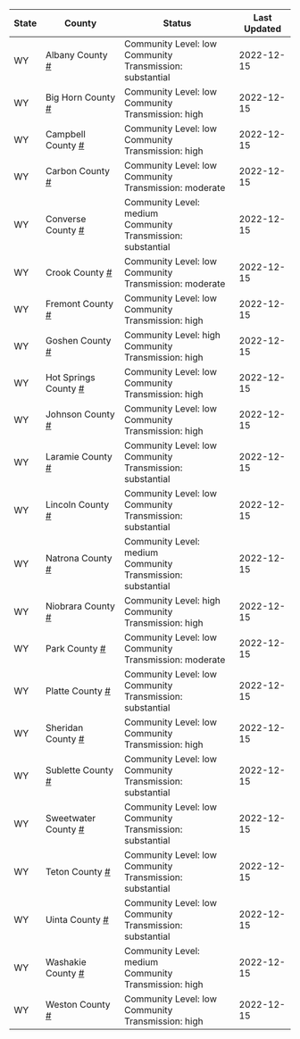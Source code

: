 State | County | Status | Last Updated
--- | --- | --- | --- 
WY | Albany County <a href="#albany_county">#</a> | <a name="albany_county"></a>Community Level: low<br/>Community Transmission: substantial | 2022-12-15
WY | Big Horn County <a href="#big_horn_county">#</a> | <a name="big_horn_county"></a>Community Level: low<br/>Community Transmission: high | 2022-12-15
WY | Campbell County <a href="#campbell_county">#</a> | <a name="campbell_county"></a>Community Level: low<br/>Community Transmission: high | 2022-12-15
WY | Carbon County <a href="#carbon_county">#</a> | <a name="carbon_county"></a>Community Level: low<br/>Community Transmission: moderate | 2022-12-15
WY | Converse County <a href="#converse_county">#</a> | <a name="converse_county"></a>Community Level: medium<br/>Community Transmission: substantial | 2022-12-15
WY | Crook County <a href="#crook_county">#</a> | <a name="crook_county"></a>Community Level: low<br/>Community Transmission: moderate | 2022-12-15
WY | Fremont County <a href="#fremont_county">#</a> | <a name="fremont_county"></a>Community Level: low<br/>Community Transmission: high | 2022-12-15
WY | Goshen County <a href="#goshen_county">#</a> | <a name="goshen_county"></a>Community Level: high<br/>Community Transmission: high | 2022-12-15
WY | Hot Springs County <a href="#hot_springs_county">#</a> | <a name="hot_springs_county"></a>Community Level: low<br/>Community Transmission: high | 2022-12-15
WY | Johnson County <a href="#johnson_county">#</a> | <a name="johnson_county"></a>Community Level: low<br/>Community Transmission: high | 2022-12-15
WY | Laramie County <a href="#laramie_county">#</a> | <a name="laramie_county"></a>Community Level: low<br/>Community Transmission: substantial | 2022-12-15
WY | Lincoln County <a href="#lincoln_county">#</a> | <a name="lincoln_county"></a>Community Level: low<br/>Community Transmission: substantial | 2022-12-15
WY | Natrona County <a href="#natrona_county">#</a> | <a name="natrona_county"></a>Community Level: medium<br/>Community Transmission: substantial | 2022-12-15
WY | Niobrara County <a href="#niobrara_county">#</a> | <a name="niobrara_county"></a>Community Level: high<br/>Community Transmission: high | 2022-12-15
WY | Park County <a href="#park_county">#</a> | <a name="park_county"></a>Community Level: low<br/>Community Transmission: moderate | 2022-12-15
WY | Platte County <a href="#platte_county">#</a> | <a name="platte_county"></a>Community Level: low<br/>Community Transmission: substantial | 2022-12-15
WY | Sheridan County <a href="#sheridan_county">#</a> | <a name="sheridan_county"></a>Community Level: low<br/>Community Transmission: high | 2022-12-15
WY | Sublette County <a href="#sublette_county">#</a> | <a name="sublette_county"></a>Community Level: low<br/>Community Transmission: substantial | 2022-12-15
WY | Sweetwater County <a href="#sweetwater_county">#</a> | <a name="sweetwater_county"></a>Community Level: low<br/>Community Transmission: substantial | 2022-12-15
WY | Teton County <a href="#teton_county">#</a> | <a name="teton_county"></a>Community Level: low<br/>Community Transmission: substantial | 2022-12-15
WY | Uinta County <a href="#uinta_county">#</a> | <a name="uinta_county"></a>Community Level: low<br/>Community Transmission: substantial | 2022-12-15
WY | Washakie County <a href="#washakie_county">#</a> | <a name="washakie_county"></a>Community Level: medium<br/>Community Transmission: high | 2022-12-15
WY | Weston County <a href="#weston_county">#</a> | <a name="weston_county"></a>Community Level: low<br/>Community Transmission: high | 2022-12-15
